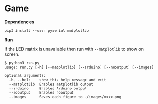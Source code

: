 # Game

**Dependencies**

```
pip3 install --user pyserial matplotlib
```

**Run**

If the LED matrix is unavailable then run with `--matplotlib` to show on screen.

```
$ python3 run.py 
usage: run.py [-h] [--matplotlib] [--arduino] [--nooutput] [--images]

optional arguments:
  -h, --help    show this help message and exit
  --matplotlib  Enables matplotlib output
  --arduino     Enables Arduino output
  --nooutput    Enables nooutput
  --images      Saves each figure to ./images/xxxx.png
```